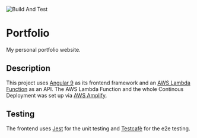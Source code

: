 ![Build And Test](https://github.com/j-sommer/portfolio/workflows/Build%20And%20Test/badge.svg)

# Portfolio

My personal portfolio website.

## Description

This project uses [Angular 9](https://angular.io/) as its frontend framework and an [AWS Lambda Function](https://aws.amazon.com/de/lambda/) as an API. The AWS Lambda Function and the whole Continous Deployment was set up via [AWS Amplify](https://aws.amazon.com/de/amplify/).

## Testing

The frontend uses [Jest](https://jestjs.io/) for the unit testing and [Testcafè](https://devexpress.github.io/testcafe/) for the e2e testing.
